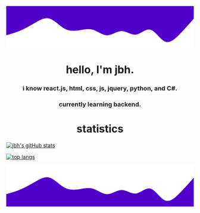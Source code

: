 <img src="wave2.svg">

<h1 align="center">hello, I'm jbh.</h1>
<p>
<h3 align="center">i know react.js, html, css, js, jquery, python, and C#. </h3>
<h3 align="center">currently learning backend.</h3>
</p>

<h1 align="center">statistics</h1>

[![jbh's gitHub stats](https://github-readme-stats.vercel.app/api?username=1jbh&show_icons=true&text_color=ffffff&bg_color=5000ca&title_color=ffffff&icon_color=ffffff)](https://github.com/anuraghazra/github-readme-stats)

[![top langs](https://github-readme-stats.vercel.app/api/top-langs/?username=1jbh&show_icons=true&text_color=ffffff&bg_color=5000ca&title_color=ffffff&icon_color=ffffff)](https://github.com/anuraghazra/github-readme-stats)

<img src="wave.svg">
